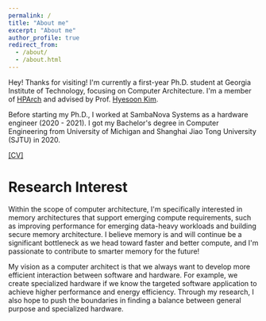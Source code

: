 ```yaml
---
permalink: /
title: "About me"
excerpt: "About me"
author_profile: true
redirect_from: 
  - /about/
  - /about.html
---
```


Hey! Thanks for visiting! I'm currently a first-year Ph.D. student at Georgia Institute of Technology, focusing on Computer Architecture. I'm a member of [HPArch](http://hparch.gatech.edu/index.html) and advised by Prof. [Hyesoon Kim](https://www.cc.gatech.edu/~hyesoon/). 

Before starting my Ph.D., I worked at SambaNova Systems as a hardware engineer (2020 - 2021). I got my Bachelor's degree in Computer Engineering from University of Michigan and Shanghai Jiao Tong University (SJTU) in 2020.

[[CV]](http://liu-xueyang.github.io/files/Xueyang-Liu-CV.pdf)

Research Interest
======
Within the scope of computer architecture, I'm specifically interested in memory architectures that support emerging compute requirements, such as improving performance for emerging data-heavy workloads and building secure memory architecture. I believe memory is and will continue be a significant bottleneck as we head toward faster and better compute, and I'm passionate to contribute to smarter memory for the future! 

My vision as a computer architect is that we always want to develop more efficient interaction between software and hardware. For example, we create specialized hardware if we know the targeted software application to achieve higher performance and energy efficiency. Through my research, I also hope to push the boundaries in finding a balance between general purpose and specialized hardware. 
